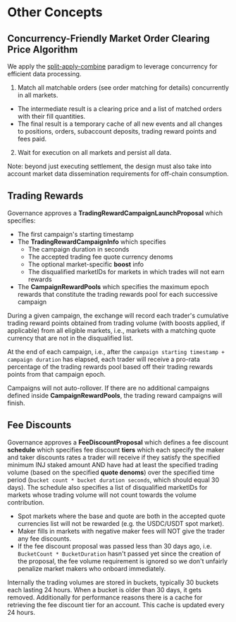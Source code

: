 <!--
order: 3
title: Other Concepts
-->

# Other Concepts

## Concurrency-Friendly Market Order Clearing Price Algorithm

We apply the [split-apply-combine](https://stackoverflow.com/tags/split-apply-combine/info) paradigm to leverage
concurrency for efficient data processing.

1. Match all matchable orders (see order matching for details) concurrently in all markets.

- The intermediate result is a clearing price and a list of matched orders with their fill quantities.
- The final result is a temporary cache of all new events and all changes to positions, orders, subaccount deposits,
  trading reward points and fees paid.

2. Wait for execution on all markets and persist all data.

Note: beyond just executing settlement, the design must also take into account market data dissemination requirements
for off-chain consumption.

## Trading Rewards

Governance approves a **TradingRewardCampaignLaunchProposal** which specifies:

- The first campaign's starting timestamp
- The **TradingRewardCampaignInfo** which specifies
  - The campaign duration in seconds
  - The accepted trading fee quote currency denoms
  - The optional market-specific **boost** info
  - The disqualified marketIDs for markets in which trades will not earn rewards
- The **CampaignRewardPools** which specifies the maximum epoch rewards that constitute the trading rewards pool for each successive campaign

During a given campaign, the exchange will record each trader's cumulative trading reward points obtained from trading volume (with boosts applied, if applicable) from all eligible markets, i.e., markets with a matching quote currency that are not in the disqualified list.

At the end of each campaign, i.e., after the `campaign starting timestamp + campaign duration` has elapsed, each trader will receive a pro-rata percentage of the trading rewards pool based off their trading rewards points from that campaign epoch.

Campaigns will not auto-rollover. If there are no additional campaigns defined inside **CampaignRewardPools**, the trading reward campaigns will finish.

## Fee Discounts

Governance approves a **FeeDiscountProposal** which defines a fee discount **schedule** which specifies fee discount **tiers** which each specify the maker and taker discounts rates a trader will receive if they satisfy the specified minimum INJ staked amount AND have had at least the specified trading volume (based on the specified **quote denoms**) over the specified time period (`bucket count * bucket duration seconds`, which should equal 30 days). The schedule also specifies a list of disqualified marketIDs for markets whose trading volume will not count towards the volume contribution.

- Spot markets where the base and quote are both in the accepted quote currencies list will not be rewarded (e.g. the USDC/USDT spot market).
- Maker fills in markets with negative maker fees will NOT give the trader any fee discounts.
- If the fee discount proposal was passed less than 30 days ago, i.e. `BucketCount * BucketDuration` hasn't passed yet since the creation of the proposal, the fee volume requirement is ignored so we don't unfairly penalize market makers who onboard immediately.

Internally the trading volumes are stored in buckets, typically 30 buckets each lasting 24 hours. When a bucket is older than 30 days, it gets removed. Additionally for performance reasons there is a cache for retrieving the fee discount tier for an account. This cache is updated every 24 hours.
